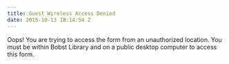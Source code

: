 ```yaml
---
title: Guest Wireless Access Denied
date: 2015-10-13 18:14:54 Z
---
```


Oops! You are trying to access the form from an unauthorized location. You must be within Bobst Library and on a public desktop computer to access this form.
